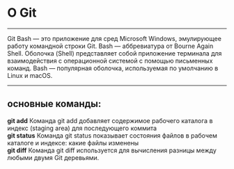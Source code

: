 # О Git
- - -
Git Bash — это приложение для сред Microsoft Windows, эмулирующее работу командной строки Git. Bash — аббревиатура от Bourne Again Shell. Оболочка (Shell) представляет собой приложение терминала для взаимодействия с операционной системой с помощью письменных команд. Bash — популярная оболочка, используемая по умолчанию в Linux и macOS.
- - -

## основные команды:

**git add**
Команда git add добавляет содержимое рабочего каталога в индекс (staging area) для последующего коммита <br>
**git status**
Команда git status показывает состояния файлов в рабочем каталоге и индексе: какие файлы изменены <br>
**git diff**
Команда git diff используется для вычисления разницы между любыми двумя Git деревьями.

